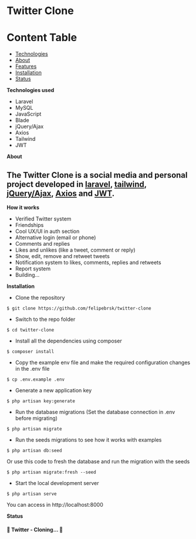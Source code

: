 # Twitter Clone

Content Table
=================
<!--ts-->
   * [Technologies](#tecnologias)
   * [About](#Sobre)
   * [Features](#features)
   * [Installation](#instalacao)
   * [Status](#status)
<!--te-->

<a name="tecnologias">**Technologies used**</a>
- Laravel 
- MySQL
- JavaScript
- Blade
- jQuery/Ajax
- Axios
- Tailwind
- JWT

<a name="Sobre">**About**</a>
## The Twitter Clone is a social media and personal project developed in <a href="https://laravel.com/docs/8.x/">laravel</a>, <a href="https://tailwindcss.com">tailwind</a>, <a href="https://jquery.com/">jQuery/Ajax</a>, <a href="https://githubcom/axios/axios">Axios</a> and <a href="https://jwt.io/">JWT</a>.

<a name="features">**How it works**</a><br>
- Verified Twitter system
- Friendships
- Cool UX/UI in auth section
- Alternative login (email or phone)
- Comments and replies
- Likes and unlikes (like a tweet, comment or reply)
- Show, edit, remove and retweet tweets
- Notification system to likes, comments, replies and retweets
- Report system
- Building...


<a name="instalacao">**Installation**</a><br>
- Clone the repository<br>
```
$ git clone https://github.com/felipebrsk/twitter-clone
```
- Switch to the repo folder<br>
```
$ cd twitter-clone
```
- Install all the dependencies using composer<br>
```
$ composer install
```
- Copy the example env file and make the required configuration changes in the .env file<br>
```
$ cp .env.example .env
```
- Generate a new application key<br>
```
$ php artisan key:generate
```
- Run the database migrations (Set the database connection in .env before migrating)<br>
```
$ php artisan migrate
```
- Run the seeds migrations to see how it works with examples<br>
```
$ php artisan db:seed
```
Or use this code to fresh the database and run the migration with the seeds<br>
```
$ php artisan migrate:fresh --seed
```
- Start the local development server<br>
```
$ php artisan serve
```
You can access in http://localhost:8000
<br>

<a name="status">**Status**</a>
<h4 align="left"> 
	🚧  Twitter - Cloning...  🚧
</h4>
